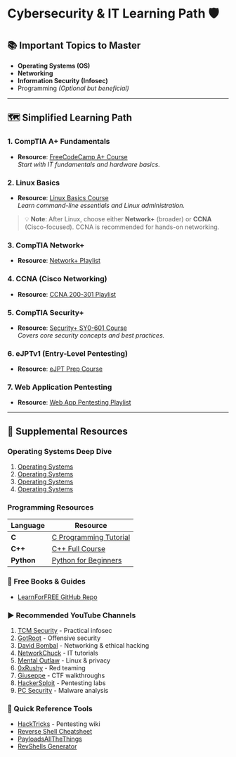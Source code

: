 # Cybersecurity & IT Learning Path 🛡️

## 📚 Important Topics to Master
- **Operating Systems (OS)**
- **Networking**
- **Information Security (Infosec)**
- Programming _(Optional but beneficial)_

---

## 🗺️ Simplified Learning Path

### 1. CompTIA A+ Fundamentals
- **Resource**: [FreeCodeCamp A+ Course](https://youtube.com/playlist?list=PLH-n8YK76vIiDdOMRB-ylvns-_8Zl1euV)  
  _Start with IT fundamentals and hardware basics._

### 2. Linux Basics
- **Resource**: [Linux Basics Course](https://www.flexcourses.com/courses/linux-basics)  
  _Learn command-line essentials and Linux administration._

> 💡 **Note**: After Linux, choose either **Network+** (broader) or **CCNA** (Cisco-focused). CCNA is recommended for hands-on networking.

### 3. CompTIA Network+
- **Resource**: [Network+ Playlist](https://youtube.com/playlist?list=PLH-n8YK76vIiuIZoWvHL7AvtrDV7hR3He)

### 4. CCNA (Cisco Networking)
- **Resource**: [CCNA 200-301 Playlist](https://youtube.com/playlist?list=PLAqaqJU4wzYXBeFUFYs4qQ2qnWm_28xBV)

### 5. CompTIA Security+
- **Resource**: [Security+ SY0-601 Course](https://mega.nz/folder/GrAA1RTZ#xIrWTPN1yuMNKcLnzOm57Q)  
  _Covers core security concepts and best practices._

### 6. eJPTv1 (Entry-Level Pentesting)
- **Resource**: [eJPT Prep Course](https://mega.nz/folder/63JhwL5R#Rvx2OfbrfUL4x9AaTDTj2Q)

### 7. Web Application Pentesting
- **Resource**: [Web App Pentesting Playlist](https://www.youtube.com/playlist?list=PLv7cogHXoVhXvHPzIl1dWtBiYUAL8baHj)

---

## 🔧 Supplemental Resources

### Operating Systems Deep Dive
1. [Operating Systems](https://www.youtube.com/playlist?list=PLF2K2xZjNEf97A_uBCwEl61sdxWVP7VWC)
2. [Operating Systems](https://www.youtube.com/playlist?list=PLBpMYKycVdGb3tlVlmR9Rmx47p6UOVp7W)
3. [Operating Systems](https://www.youtube.com/playlist?list=PLdo5W4Nhv31a5ucW_S1K3-x6ztBRD-PNa)
4. [Operating Systems](https://www.youtube.com/playlist?list=PLBlnK6fEyqRiVhbXDGLXDk_OQAeuVcp2O)

### Programming Resources
| Language | Resource |
|----------|----------|
| **C**    | [C Programming Tutorial](https://www.youtube.com/watch?v=87SH2Cn0s9A) |
| **C++**  | [C++ Full Course](https://www.youtube.com/watch?v=-TkoO8Z07hI) |
| **Python** | [Python for Beginners](https://www.youtube.com/watch?v=XKHEtdqhLK8) |

### 📖 Free Books & Guides
- [LearnForFREE GitHub Repo](https://github.com/Mr6MJT/LearnForFREE/tree/main)

### ▶️ Recommended YouTube Channels
1. [TCM Security](https://youtube.com/@TCMSecurityAcademy) - Practical infosec
2. [GotRoot](https://youtube.com/@gotr00t0day) - Offensive security
3. [David Bombal](https://youtube.com/@davidbombal) - Networking & ethical hacking
4. [NetworkChuck](https://youtube.com/@NetworkChuck) - IT tutorials
5. [Mental Outlaw](https://youtube.com/@MentalOutlaw) - Linux & privacy
6. [0xRushy](https://youtube.com/@0xRushy) - Red teaming
7. [Giuseppe](https://youtube.com/@giuseppesec) - CTF walkthroughs
8. [HackerSploit](https://youtube.com/HackerSploit) - Pentesting labs
9. [PC Security](https://youtube.com/@pcsecuritychannel) - Malware analysis

### 🔗 Quick Reference Tools
- [HackTricks](https://book.hacktricks.xyz/) - Pentesting wiki
- [Reverse Shell Cheatsheet](https://pentestmonkey.net/cheat-sheet/shells/reverse-shell-cheat-sheet)
- [PayloadsAllTheThings](https://github.com/swisskyrepo/PayloadsAllTheThings)
- [RevShells Generator](https://www.revshells.com/)
